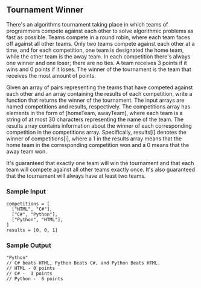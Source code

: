 
## Tournament Winner

There's an algorithms tournament taking place in which teams of programmers
compete against each other to solve algorithmic problems as fast as possible.
Teams compete in a round robin, where each team faces off against all other
teams. Only two teams compete against each other at a time, and for each
competition, one team is designated the home team, while the other team is the
away team. In each competition there's always one winner and one loser; there
are no ties. A team receives 3 points if it wins and 0 points if it loses. The
winner of the tournament is the team that receives the most amount of points.

Given an array of pairs representing the teams that have competed against each
other and an array containing the results of each competition, write a
function that returns the winner of the tournament. The input arrays are named
competitions and results, respectively. The
competitions array has elements in the form of
[homeTeam, awayTeam], where each team is a string of at most 30
characters representing the name of the team. The results array
contains information about the winner of each corresponding competition in the
competitions array. Specifically, results[i] denotes
the winner of competitions[i], where a 1 in the
results array means that the home team in the corresponding
competition won and a 0 means that the away team won.

It's guaranteed that exactly one team will win the tournament and that each
team will compete against all other teams exactly once. It's also guaranteed
that the tournament will always have at least two teams.

### Sample Input
```
competitions = [
  ["HTML", "C#"],
  ["C#", "Python"],
  ["Python", "HTML"],
]
results = [0, 0, 1]
```

### Sample Output
```
"Python"
// C# beats HTML, Python Beats C#, and Python Beats HTML.
// HTML - 0 points 
// C# -  3 points
// Python -  6 points
```
